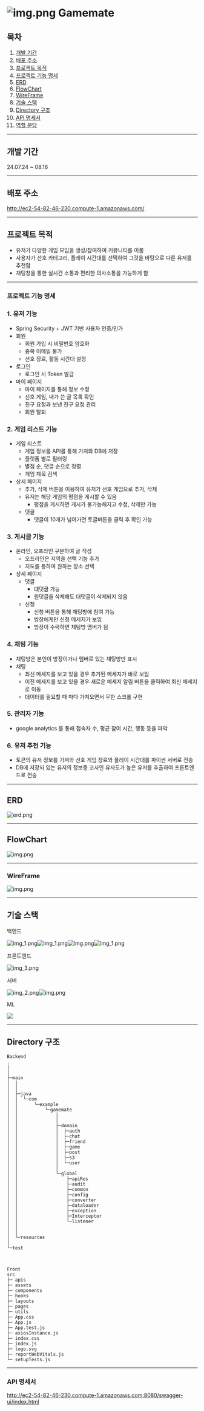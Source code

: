 # ![img.png](images/logo.png) Gamemate 

## 목차

1. [개발 기간](#개발-기간)
2. [배포 주소](#배포-주소)
3. [프로젝트 목적](#프로젝트-목적)
4. [프로젝트 기능 명세](#프로젝트-기능-명세)
5. [ERD](#erd)
6. [FlowChart](#flowchart)
7. [WireFrame](#wireframe)
8. [기술 스택](#기술-스택)
9. [Directory 구조](#directory-구조)
10. [API 명세서](#api-명세서)
11. [역할 분담](#역할-분담)

***
## 개발 기간
 24.07.24 ~ 08.16

***
## 배포 주소

http://ec2-54-82-46-230.compute-1.amazonaws.com/

* * *
## 프로젝트 목적
* 유저가 다양한 게임 모임을 생성/참여하여 커뮤니티를 이룸
* 사용자가 선호 카테고리, 플레이 시간대를 선택하여 그것을 바탕으로 다른 유저를 추천함
* 채팅창을 통한 실시간 소통과 편리한 의사소통을 가능하게 함

***
### 프로젝트 기능 명세

### 1. 유저 기능
* Spring Security + JWT 기반 사용자 인증/인가
* 회원
  * 회원 가입 시 비밀번호 암호화
  * 중복 이메일 불가
  * 선호 장르, 활동 시간대 설정
* 로그인
  * 로그인 시 Token 발급
* 마이 페이지
  * 마이 페이지를 통해 정보 수정
  * 선호 게임, 내가 쓴 글 목록 확인
  * 친구 요청과 보낸 친구 요청 관리
  * 회원 탈퇴
### 2. 게임 리스트 기능
* 게임 리스트
  * 게임 정보를 API를 통해 가져와 DB에 저장
  * 플랫폼 별로 필터링
  * 별점 순, 댓글 순으로 정렬
  * 게임 제목 검색
* 상세 페이지
  * 추가, 삭제 버튼을 이용하여 유저가 선호 게임으로 추가, 삭제
  * 유저는 해당 게임의 평점을 게시할 수 있음
    * 평점을 게시하면 게시가 불가능해지고 수정, 삭제만 가능
  * 댓글
    * 댓글이 10개가 넘어가면 토글버튼을 클릭 후 확인 가능
### 3. 게시글 기능
* 온라인, 오프라인 구분하여 글 작성
  * 오프라인은 지역을 선택 기능 추가
  * 지도를 통하여 원하는 장소 선택
* 상세 페이지
  * 댓글
    * 대댓글 가능
    * 원댓글을 삭제해도 대댓글이 삭제되지 않음
  * 신청
    * 신청 버튼을 통해 채팅방에 참여 가능
    * 방장에게만 신청 메세지가 보임
    * 방장이 수락하면 채팅방 멤버가 됨
### 4. 채팅 기능
* 채팅방은 본인이 방장이거나 멤버로 있는 채팅방만 표시
* 채팅
  * 최신 메세지를 보고 있을 경우 추가된 메세지가 바로 보임
  * 이전 메세지를 보고 있을 경우 새로운 메세지 알림 버튼을 클릭하여 최신 메세지로 이동
  * 데이터를 필요할 때 마다 가져오면서 무한 스크롤 구현
### 5. 관리자 기능
* google analytics 를 통해 접속자 수, 평균 참여 시간, 행동 등을 파악
### 6. 유저 추천 기능
* 토큰의 유저 정보를 가져와 선호 게임 장르와 플레이 시간대를 파이썬 서버로 전송
* DB에 저장되 있는 유저의 정보중 코사인 유사도가 높은 유저를 추출하여 프론트엔드로 전송


***
## ERD
![erd.png](images/erd.png)
***
## FlowChart
![img.png](images/figma.png)
***
### WireFrame
![img.png](images/wireframe.png)
***
## 기술 스택

백엔드

![img_1.png](images/springsecurity.png)![img_1.png](images/swagger.png)![img.png](images/springboot.png)![img_1.png](images/mysql.png)

프론트엔드

![img_3.png](images/react.png)

서버

![img_2.png](images/amazons3.png)![img.png](images/docker.png)

ML

<img src="https://img.shields.io/badge/Python-3776AB?style=for-the-badge&logo=Python&logoColor=white">



***
## Directory 구조 

    Backend
    .
    │  
    │  
    ├─main
    │  │  
    │  │  
    │  ├─java
    │  │  └─com
    │  │      └─example
    │  │          └─gamemate
    │  │              │  
    │  │              │  
    │  │              ├─domain
    │  │              │  ├─auth 
    │  │              │  ├─chat 
    │  │              │  ├─friend 
    │  │              │  ├─game
    │  │              │  ├─post
    │  │              │  ├─s3
    │  │              │  └─user
    │  │              │              
    │  │              └─global
    │  │                  ├─apiRes
    │  │                  ├─audit
    │  │                  ├─common
    │  │                  ├─config
    │  │                  ├─converter
    │  │                  ├─dataloader
    │  │                  ├─exception
    │  │                  ├─Interceptor
    │  │                  └─listener
    │  │                         
    │  │                          
    │  └─resources
    │              
    └─test



    Front
    src
    ├─ apis
    ├─ assets
    ├─ components
    ├─ hooks
    ├─ layouts
    ├─ pages
    ├─ utils
    ├─ App.css
    ├─ App.js
    ├─ App.test.js
    ├─ axiosInstance.js
    ├─ index.css
    ├─ index.js
    ├─ logo.svg
    ├─ reportWebVitals.js
    └─ setupTests.js






***
### API 명세서
http://ec2-54-82-46-230.compute-1.amazonaws.com:8080/swagger-ui/index.html




